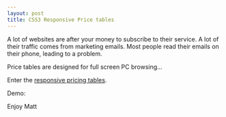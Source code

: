 ```yaml
---
layout: post
title: CSS3 Responsive Price tables
---
```


A lot of websites are after your money to subscribe to their service. A
lot of their traffic comes from marketing emails. Most people read their
emails on their phone, leading to a problem.








Price tables are designed for full screen PC browsing...










Enter the [responsive pricing
tables](https://github.com/drei01/responsive-price-tables).










Demo:













Enjoy Matt

 









